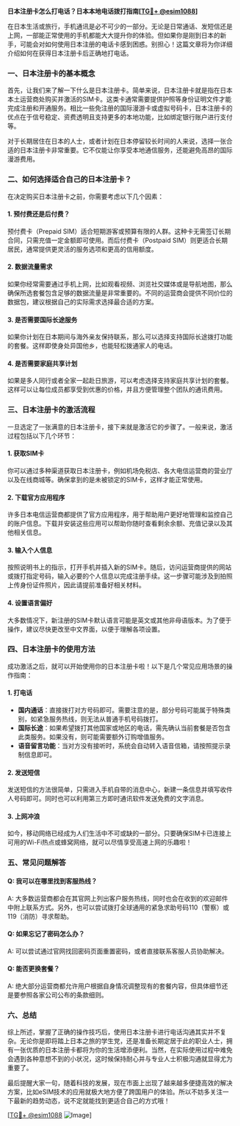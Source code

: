 **日本注册卡怎么打电话？日本本地电话拨打指南[[TG💪+ @esim1088](https://t.me/s/esim1088)]**

在日本生活或旅行，手机通讯是必不可少的一部分。无论是日常通话、发短信还是上网，一部能正常使用的手机都能大大提升你的体验。但如果你是刚到日本的新手，可能会对如何使用日本注册的电话卡感到困惑。别担心！这篇文章将为你详细介绍如何在获得日本注册卡后正确地打电话。

### 一、日本注册卡的基本概念

首先，让我们来了解一下什么是日本注册卡。简单来说，日本注册卡就是指在日本本土运营商处购买并激活的SIM卡。这类卡通常需要提供护照等身份证明文件才能完成注册和开通服务。相比一些免注册的国际漫游卡或虚拟号码卡，日本注册卡的优点在于信号稳定、资费透明且支持更多的本地功能，比如绑定银行账户进行支付等。

对于长期居住在日本的人士，或者计划在日本停留较长时间的人来说，选择一张合适的日本注册卡非常重要。它不仅能让你享受本地通信服务，还能避免高昂的国际漫游费用。

### 二、如何选择适合自己的日本注册卡？

在决定购买日本注册卡之前，你需要考虑以下几个因素：

#### 1. 预付费还是后付费？
预付费卡（Prepaid SIM）适合短期游客或预算有限的人群。这种卡无需签订长期合同，只需充值一定金额即可使用。而后付费卡（Postpaid SIM）则更适合长期居民，通常提供更灵活的服务选项和更高的信用额度。

#### 2. 数据流量需求
如果你经常需要通过手机上网，比如观看视频、浏览社交媒体或是导航地图，那么确保所选套餐包含足够的数据流量是非常重要的。不同的运营商会提供不同价位的数据包，建议根据自己的实际需求选择最合适的方案。

#### 3. 是否需要国际长途服务
如果你计划在日本期间与海外亲友保持联系，那么可以选择支持国际长途拨打功能的套餐。这样即使身处异国他乡，也能轻松拨通家人的电话。

#### 4. 是否需要家庭共享计划
如果是多人同行或者全家一起赴日旅游，可以考虑选择支持家庭共享计划的套餐。这样可以让每位成员都享受到优惠的价格，并且方便管理整个团队的通讯费用。

### 三、日本注册卡的激活流程

一旦选定了一张满意的日本注册卡，接下来就是激活它的步骤了。一般来说，激活过程包括以下几个环节：

#### 1. 获取SIM卡
你可以通过多种渠道获取日本注册卡，例如机场免税店、各大电信运营商的营业厅以及在线商城等。确保拿到的是未被锁定的SIM卡，这样才能正常使用。

#### 2. 下载官方应用程序
许多日本电信运营商都提供了官方应用程序，用于帮助用户更好地管理和监控自己的账户信息。下载并安装这些应用可以帮助你随时查看剩余余额、充值记录以及其他相关信息。

#### 3. 输入个人信息
按照说明书上的指示，打开手机并插入新的SIM卡。随后，访问运营商提供的网站或拨打指定号码，输入必要的个人信息以完成注册手续。这一步骤可能涉及到拍照上传身份证件照片，因此请提前准备好相关材料。

#### 4. 设置语言偏好
大多数情况下，新注册的SIM卡默认语言可能是英文或其他非母语版本。为了便于操作，建议尽快更改至中文界面，以便于理解各项设置。

### 四、日本注册卡的使用方法

成功激活之后，就可以开始使用你的日本注册卡啦！以下是几个常见应用场景的操作指南：

#### 1. 打电话
- **国内通话**：直接拨打对方号码即可。需要注意的是，部分号码可能属于特殊类别，如紧急服务热线，则无法从普通手机号码拨打。
- **国际长途**：如果希望拨打其他国家或地区的电话，需先确认当前套餐是否包含此类服务。如果没有，则可能需要额外订购增值服务。
- **语音留言功能**：当对方没有接听时，系统会自动转入语音信箱，请按照提示录制信息即可。

#### 2. 发送短信
发送短信的方法很简单，只需进入手机自带的消息中心，新建一条信息并填写收件人号码即可。同时也可以利用第三方即时通讯软件发送免费的文字消息。

#### 3. 上网冲浪
如今，移动网络已经成为人们生活中不可或缺的一部分。只要确保SIM卡已连接上可用的Wi-Fi热点或蜂窝网络，就可以尽情享受高速上网的乐趣啦！

### 五、常见问题解答

#### Q: 我可以在哪里找到客服热线？
A: 大多数运营商都会在其官网上列出客户服务热线，同时也会在收到的欢迎邮件中附上联系方式。另外，也可以尝试拨打全球通用的紧急求助号码110（警察）或119（消防）寻求帮助。

#### Q: 如果忘记了密码怎么办？
A: 可以尝试通过官网找回密码页面重置密码，或者直接联系客服人员协助解决。

#### Q: 能否更换套餐？
A: 绝大部分运营商都允许用户根据自身情况调整现有的套餐内容，但具体细节还是要参照各家公司公布的条款细则。

### 六、总结

综上所述，掌握了正确的操作技巧后，使用日本注册卡进行电话沟通其实并不复杂。无论你是即将踏上日本之旅的学生党，还是准备长期定居于此的职业人士，拥有一张优质的日本注册卡都将为你的生活增添便利。当然，在实际使用过程中难免会遇到各种意想不到的小状况，这时候保持耐心并与专业人士积极沟通就显得尤为重要了。

最后提醒大家一句，随着科技的发展，现在市面上出现了越来越多便捷高效的解决方案，比如eSIM技术的应用就极大地方便了跨国用户的体验。所以不妨多关注一下最新的趋势动态，说不定就能找到更适合自己的方式哦！

[[TG💪+ @esim1088](https://t.me/s/esim1088) ![Image](https://i.postimg.cc/4NQfJmqS/Snipaste-2025-05-13-00-14-12.png)]